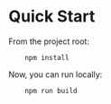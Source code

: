 # Quick Start

From the project root:

```
    npm install
```

Now, you can run locally:
```
    npm run build
```